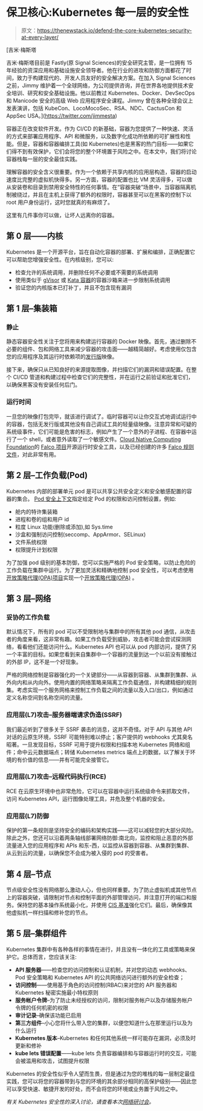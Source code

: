 # 保卫核心:Kubernetes 每一层的安全性

> 原文：<https://thenewstack.io/defend-the-core-kubernetes-security-at-every-layer/>

[](https://twitter.com/jimmesta)

 [吉米·梅斯塔

吉米·梅斯塔目前是 Fastly(原 Signal Sciences)的安全研究主管，是一位拥有 15 年经验的资深应用和基础设施安全领导者。他在行业的进攻和防御方面都花了时间，致力于构建现代的、开发人员友好的安全解决方案。在加入 Signal Sciences 之前，Jimmy 维护着一个全球网络，为公司提供咨询，并在世界各地提供技术安全培训、研究和安全基础设施。他以前教过 Kubernetes、Docker、DevSecOps 和 Manicode 安全的高级 Web 应用程序安全课程。Jimmy 曾在各种全球会议上发表演讲，包括 KubeCon、LocoMocoSec、RSA、NDC、CactusCon 和 AppSec USA。](https://twitter.com/jimmesta) [](https://twitter.com/jimmesta)

容器正在改变软件开发。作为 CI/CD 的新基础，容器为您提供了一种快速、灵活的方式来部署应用程序、API 和微服务，以及数字化成功所依赖的可扩展性和性能。但是，容器和容器编排工具(如 Kubernetes)也是黑客的热门目标——如果它们得不到有效保护，它们会将您的整个环境置于风险之中。在本文中，我们将讨论容器栈每一层的安全最佳实践。

理解容器的安全含义很重要。作为一个依赖于共享内核的应用层构造，容器的启动速度比完整的虚拟机快得多。另一方面，容器的配置也比 VM 灵活得多，可以做从安装卷和目录到禁用安全特性的任何事情。在“容器突破”场景中，当容器隔离机制被绕过，并且在主机上获得了额外的权限时，容器甚至可以在黑客的控制下以 root 用户身份运行，这时您就真的有麻烦了。

这里有几件事你可以做，让坏人远离你的容器。

## 第 0 层——内核

Kubernetes 是一个开源平台，旨在自动化容器的部署、扩展和编排，正确配置它可以帮助您增强安全性。在内核级别，您可以:

*   检查允许的系统调用，并删除任何不必要或不需要的系统调用
*   使用类似于 [gVisor](https://gvisor.dev/) 或 [Kata 容器](https://katacontainers.io/)的容器沙箱来进一步限制系统调用
*   验证您的内核版本已打补丁，并且不包含现有漏洞

## 第 1 层–集装箱

### 静止

静态容器安全性关注于您将用来构建运行容器的 Docker 映像。首先，通过删除不必要的组件、包和网络工具来减少容器的攻击面——越精简越好。考虑使用仅包含您的应用程序及其运行时依赖项的[发行版](https://github.com/GoogleContainerTools/distroless)映像。

接下来，确保只从已知良好的来源提取图像，并扫描它们的漏洞和错误配置。在整个 CI/CD 管道和构建过程中检查它们的完整性，并在运行之前验证和批准它们，以确保黑客没有安装任何后门。

### 运行时间

一旦您的映像打包完毕，就该进行调试了。临时容器可以让你交互式地调试运行中的容器，包括无发行版或其他没有自己调试工具的轻量级映像。注意异常和可疑的系统级事件，它们可能是危害的标志，例如产生了一个意外的子进程、在容器中运行了一个 shell，或者意外读取了一个敏感文件。[Cloud Native Computing Foundation](https://cncf.io/?utm_content=inline-mention)的 [Falco 项目](https://falco.org/docs/)开源运行时安全工具，以及已经创建的许多 [Falco 规则文件](https://github.com/falcosecurity/falco/blob/master/rules/falco_rules.yaml)，对此非常有用。

## 第 2 层–工作负载(Pod)

Kubernetes 内部的部署单元 pod 是可以共享公共安全定义和安全敏感配置的容器的集合。 [Pod 安全上下文](https://kubernetes.io/docs/tasks/configure-pod-container/security-context/)指定给定 Pod 的权限和访问控制设置，例如:

*   舱内的特许集装箱
*   进程和卷的组和用户 id
*   粒度 Linux 功能(删除或添加),如 Sys.time
*   沙盒和强制访问控制(seccomp、AppArmor、SELinux)
*   文件系统权限
*   权限提升计划权限

为了加强 pod 级别的基本防御，您可以实施严格的 Pod 安全策略，以防止危险的工作负载在集群中运行。为了更加灵活和精确地控制 pod 安全性，可以考虑使用[开放策略代理(OPA)项目](https://github.com/open-policy-agent/gatekeeper)实现一个[开放策略代理(OPA)](https://www.openpolicyagent.org/) 。

## 第 3 层–网络

### 妥协的工作负载

默认情况下，所有的 pod 可以不受限制地与集群中的所有其他 pod 通信，从攻击者的角度来看，这非常有趣。如果工作负载受到威胁，攻击者可能会尝试探测网络，看看他们还能访问什么。Kubernetes API 也可以从 pod 内部访问，提供了另一个丰富的目标。如果您看到来自集群中一个容器的流量到达一个以前没有接触过的外部 IP，这不是一个好现象。

严格的网络控制是容器强化的一个关键部分——从容器到容器、从集群到集群、从外向内和从内向外。使用内置的网络策略来隔离工作负载通信，并构建精细的规则集。考虑实现一个服务网格来控制工作负载之间的流量以及入口/出口，例如通过定义名称空间到名称空间的流量。

### 应用层(L7)攻击–服务器端请求伪造(SSRF)

我们最近听到了很多关于 SSRF 袭击的消息，这并不奇怪。对于 API 与其他 API 对话的云原生环境，SSRF 可能特别难以停止；客户提供的 webhooks 尤其臭名昭著。一旦发现目标，SSRF 可用于提升权限和扫描本地 Kubernetes 网络和组件；命中云元数据端点；转储 Kubernetes metrics 端点上的数据，以了解关于环境的有价值的信息——并有可能完全接管它。

### 应用层(L7)攻击–远程代码执行(RCE)

RCE 在云原生环境中也非常危险，它可以在容器中运行系统级命令来抓取文件，访问 Kubernetes API，运行图像处理工具，并危及整个机器的安全。

### 应用层(L7)防御

保护的第一条规则是坚持安全的编码和架构实践——这可以减轻您的大部分风险。除此之外，您还可以沿着两条轴线部署网络防御:南北向，监控和阻止恶意的外部流量进入您的应用程序和 APIs 和东-西，以监控从容器到容器、从集群到集群、从云到云的流量，以确保您不会成为被入侵的 pod 的受害者。

## 第 4 层–节点

节点级安全性没有网络那么激动人心，但也同样重要。为了防止虚拟机或其他节点上的容器突破，请限制对节点和控制平面的外部管理访问，并注意打开的端口和服务。保持您的基本操作系统最小化，并使用 [CIS 基准](https://www.cisecurity.org/cis-benchmarks/)强化它们。最后，确保像其他虚拟机一样扫描和修补您的节点。

## 第 5 层–集群组件

Kubernetes 集群中有各种各样的事情在进行，并且没有一体化的工具或策略来保护它。总体而言，您应该关注:

*   **API 服务器**——检查您的访问控制和认证机制，并对您的动态 webhooks、Pod 安全策略和 Kubernetes API 的公共网络访问进行额外的安全检查；
*   **访问控制**——使用基于角色的访问控制(RBAC)来对您的 API 服务器和 Kubernetes 秘密实施最小特权原则
*   **服务帐户令牌**–为了防止未经授权的访问，限制对服务帐户以及存储服务帐户令牌的任何机密的权限
*   **审计记录**–确保该功能已启用
*   **第三方组件**–小心您将什么带入您的集群，以便您知道什么在那里运行以及为什么运行
*   **Kubernetes 版本**–Kubernetes 和任何其他系统一样可能存在漏洞，必须及时更新和修补
*   **kube lets 错误配置**——kube lets 负责容器编排和与容器运行时的交互，可能会被滥用和攻击，试图提升权限

Kubernetes 的安全性似乎令人望而生畏，但是通过为您的堆栈的每一层制定最佳实践，您可以将您的容器带到与您的环境的其余部分相同的高保护级别——因此您可以享受快速、敏捷开发的好处，而不会将您的环境或业务置于风险之中。

*有关 Kubernetes 安全性的深入讨论，请查看本次[网络研讨会](https://info.signalsciences.com/defend-core-kubernetes-security-web-ty?submissionGuid=f6da7755-9fe0-471a-aee8-c84e7959abc2)。*

<svg xmlns:xlink="http://www.w3.org/1999/xlink" viewBox="0 0 68 31" version="1.1"><title>Group</title> <desc>Created with Sketch.</desc></svg>